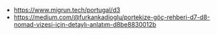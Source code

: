 - https://www.migrun.tech/portugal/d3
- https://medium.com/@furkankadioglu/portekize-göç-rehberi-d7-d8-nomad-vizesi-için-detaylı-anlatım-d8be8830012b
